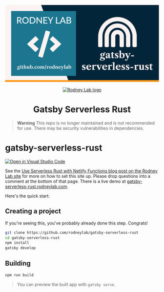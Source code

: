 <img src="./images/rodneylab-github-gatsby-serverless-rust.png" alt="Rodney Lab gatsby-functions-netlify Github banner">

<p align="center">
  <a aria-label="Open Rodney Lab site" href="https://rodneylab.com" rel="nofollow noopener noreferrer">
    <img alt="Rodney Lab logo" src="https://rodneylab.com/assets/icon.png" width="60" />
  </a>
</p>
<h1 align="center">
  Gatsby Serverless Rust
</h1>

> **Warning**
> This repo is no longer maintained and is not recommended for use. There may be security vulnerabilities in dependencies.

# gatsby-serverless-rust

[![Open in Visual Studio Code](https://open.vscode.dev/badges/open-in-vscode.svg)](https://open.vscode.dev/rodneylab/gatsby-serverless-rust)

See the [Use Serverless Rust with Netlify Functions blog post on the Rodney Lab site](https://rodneylab.com/use-serverless-rust-with-netlify-functions/) for more on how to set this site up. Please drop questions into a comment at the bottom of that page. There is a live demo at [gatsby-serverless-rust.rodneylab.com](https://gatsby-serverless-rust.rodneylab.com/).

Here's the quick start:

## Creating a project

If you're seeing this, you've probably already done this step. Congrats!

```bash
git clone https://github.com/rodneylab/gatsby-serverless-rust
cd gatsby-serverless-rust
npm install
gatsby develop
```

## Building

```bash
npm run build
```

> You can preview the built app with `gatsby serve`.
